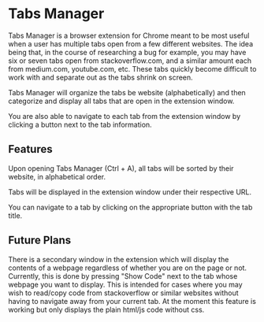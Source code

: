 # Tabs Manager

Tabs Manager is a browser extension for Chrome meant to be most useful when a user has multiple tabs open from a few different websites. The idea being that, in the course of researching a bug for example, you may have six or seven tabs open from stackoverflow.com, and a similar amount each from medium.com, youtube.com, etc. These tabs quickly become difficult to work with and separate out as the tabs shrink on screen. 

Tabs Manager will organize the tabs be website (alphabetically) and then categorize and display all tabs that are open in the extension window.

You are also able to navigate to each tab from the extension window by clicking a button next to the tab information.

## Features 

Upon opening Tabs Manager (Ctrl + A), all tabs will be sorted by their website, in alphabetical order.

Tabs will be displayed in the extension window under their respective URL.

You can navigate to a tab by clicking on the appropriate button with the tab title.


## Future Plans

There is a secondary window in the extension which will display the contents of a webpage regardless of whether you are on the page or not. Currently, this is done by pressing "Show Code" next to the tab whose webpage you want to display. This is intended for cases where you may wish to read/copy code from stackoverflow or similar websites without having to navigate away from your current tab. At the moment this feature is working but only displays the plain html/js code without css. 
